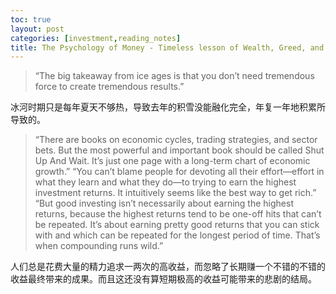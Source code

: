 ```yaml
---
toc: true
layout: post
categories: [investment,reading_notes]
title: The Psychology of Money - Timeless lesson of Wealth, Greed, and Happiness - Comfounding Compounding
---
```

> “The big takeaway from ice ages is that you don’t need tremendous force to create tremendous results.”

冰河时期只是每年夏天不够热，导致去年的积雪没能融化完全，年复一年地积累所导致的。

> “There are books on economic cycles, trading strategies, and sector bets. But the most powerful and important book should be called Shut Up And Wait. It’s just one page with a long-term chart of economic growth.”
> “You can’t blame people for devoting all their effort—effort in what they learn and what they do—to trying to earn the highest investment returns. It intuitively seems like the best way to get rich.”
> “But good investing isn’t necessarily about earning the highest returns, because the highest returns tend to be one-off hits that can’t be repeated. It’s about earning pretty good returns that you can stick with and which can be repeated for the longest period of time. That’s when compounding runs wild.”

人们总是花费大量的精力追求一两次的高收益，而忽略了长期赚一个不错的不错的收益最终带来的成果。而且这还没有算短期极高的收益可能带来的悲剧的结局。




















